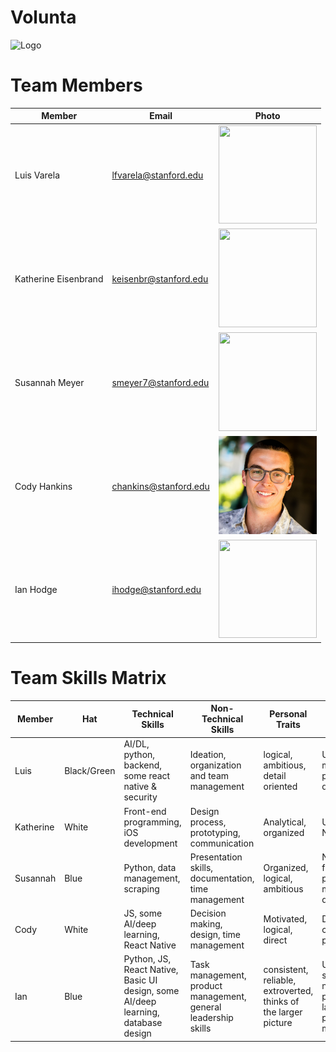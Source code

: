 # Volunta

<img src="https://i.imgur.com/BHihiiJ.png" alt="Logo">

# Team Members
Member | Email | Photo
--- | --- | ---
Luis Varela | lfvarela@stanford.edu | <img src="https://avatars1.githubusercontent.com/u/26133102?s=400&u=2cc93856eba9d127b2aa71cb8b59e35c34582c0d&v=4" alt="" width="157.5" height="157.5">
Katherine Eisenbrand | keisenbr@stanford.edu | <img src="https://upload.wikimedia.org/wikipedia/commons/thumb/e/e0/SNice.svg/220px-SNice.svg.png" alt="" width="157.5" height="157.5">
Susannah Meyer | smeyer7@stanford.edu | <img src="https://upload.wikimedia.org/wikipedia/commons/thumb/e/e0/SNice.svg/220px-SNice.svg.png" alt="" width="157.5" height="157.5">
Cody Hankins | chankins@stanford.edu | <img src="https://github.com/chankins/chankins/blob/master/assets/real_headshot.jpg" alt="" width="157.5" height="157.5">
Ian Hodge | ihodge@stanford.edu | <img src="https://avatars3.githubusercontent.com/u/14864663?s=460&v=4" alt="" width="157.5" height="157.5">

# Team Skills Matrix

Member | Hat | Technical Skills | Non-Technical Skills | Personal Traits | Desired Growth | Weaknesses
--- | --- | --- | --- | --- | --- | ---
Luis | Black/Green | AI/DL, python, backend,  some react native & security  | Ideation, organization and team management | logical, ambitious, detail oriented | UI/UX, mobile, product design | presentation skills, indecisive, prioritization
Katherine | White | Front-end programming, iOS development | Design process, prototyping, communication | Analytical, organized | UI/UX, React Native | Prioritizing, complicated math
Susannah | Blue | Python, data management, scraping | Presentation skills, documentation, time management | Organized, logical, ambitious | Need-finding, prototyping, mobile development | UI, a bit stubborn
Cody | White | JS, some AI/deep learning, React Native | Decision making, design, time management | Motivated, logical, direct | Design, clean dev practices | Rapid prototyping, user research
Ian | Blue | Python, JS, React Native, Basic UI design, some AI/deep learning, database design | Task management, product management, general leadership skills | consistent, reliable, extroverted, thinks of the larger picture | UI Design skills, needfinding process, large scale project managment | Hard time balancing multiple small tasks, not very detail oriented with UX/UI design
